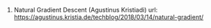 1. Natural Gradient Descent (Agustinus Kristiadi)
  url: https://agustinus.kristia.de/techblog/2018/03/14/natural-gradient/
